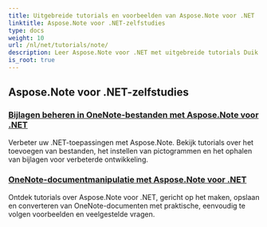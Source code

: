 ```yaml
---
title: Uitgebreide tutorials en voorbeelden van Aspose.Note voor .NET
linktitle: Aspose.Note voor .NET-zelfstudies
type: docs
weight: 10
url: /nl/net/tutorials/note/
description: Leer Aspose.Note voor .NET met uitgebreide tutorials Duik in bijlagen, hyperlinks, afbeeldingen en meer. Verbeter uw OneNote-documentmanipulatie.
is_root: true
---
```


## Aspose.Note voor .NET-zelfstudies 
### [Bijlagen beheren in OneNote-bestanden met Aspose.Note voor .NET](./manage-attachments/)
Verbeter uw .NET-toepassingen met Aspose.Note. Bekijk tutorials over het toevoegen van bestanden, het instellen van pictogrammen en het ophalen van bijlagen voor verbeterde ontwikkeling.
### [ OneNote-documentmanipulatie met Aspose.Note voor .NET](./one-note-document-manipulation/)
Ontdek tutorials over Aspose.Note voor .NET, gericht op het maken, opslaan en converteren van OneNote-documenten met praktische, eenvoudig te volgen voorbeelden en veelgestelde vragen.